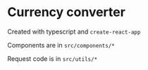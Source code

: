# Currency converter

Created with typescript and `create-react-app`

Components are in `src/components/*`

Request code is in `src/utils/*`
